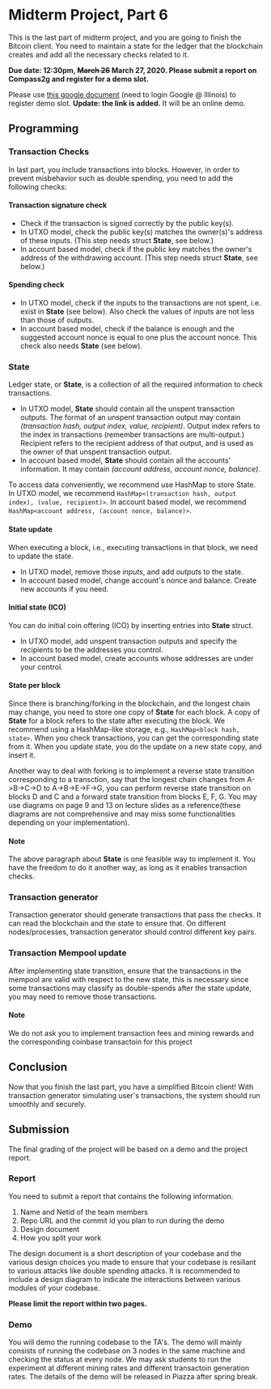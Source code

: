 # Midterm Project, Part 6

This is the last part of midterm project, and you are going to finish the Bitcoin client. You need to maintain a state for the ledger that the blockchain creates and add all the necessary checks related to it. 

**Due date: 12:30pm, ~~March 26~~ March 27, 2020. Please submit a report on Compass2g and register for a demo slot.**

Please use [this google document](https://docs.google.com/spreadsheets/d/18ivtB2Q5BAGtLBRYbJ640t23Vjh5gZVOKWVn83fQuxE/edit?usp=sharing) (need to login Google @ Illinois) to register demo slot. **Update: the link is added.** It will be an online demo.

## Programming

### Transaction Checks
In last part, you include transactions into blocks. However, in order to prevent misbehavior such as double spending, you need to add the following checks:

#### Transaction signature check
- Check if the transaction is signed correctly by the public key(s).
- In UTXO model, check the public key(s) matches the owner(s)'s address of these inputs. (This step needs struct **State**, see below.)
- In account based model, check if the public key matches the owner's address of the withdrawing account. (This step needs struct **State**, see below.)

#### Spending check
- In UTXO model, check if the inputs to the transactions are not spent, i.e. exist in **State** (see below). Also check the values of inputs are not less than those of outputs.
- In account based model, check if the balance is enough and the suggested account nonce is equal to one plus the account nonce. This check also needs **State** (see below).

### State

Ledger state, or **State**, is a collection of all the required information to check transactions.  

- In UTXO model, **State** should contain all the unspent transaction outputs. The format of an unspent transaction output may contain *(transaction hash, output index, value, recipient)*. Output index refers to the index in transactions (remember transactions are multi-output.) Recipient refers to the recipient address of that output, and is used as the owner of that unspent transaction output.
- In account based model, **State** should contain all the accounts' information. It may contain *(account address, account nonce, balance)*.

To access data conveniently, we recommend use HashMap to store State. In UTXO model, we recommend `HashMap<(transaction hash, output index), (value, recipient)>`. In account based model, we recommend `HashMap<account address, (account nonce, balance)>`.

#### State update
When executing a block, i.e., executing transactions in that block, we need to update the state.
- In UTXO model, remove those *inputs*, and add *outputs* to the state.
- In account based model, change account's nonce and balance. Create new accounts if you need.

#### Initial state (ICO)
You can do initial coin offering (ICO) by inserting entries into **State** struct.
- In UTXO model, add unspent transaction outputs and specify the recipients to be the addresses you control.
- In account based model, create accounts whose addresses are under your control.

#### State per block
Since there is branching/forking in the blockchain, and the longest chain may change, you need to store one copy of **State** for each block. A copy of **State** for a block refers to the state after executing the block. We recommend using a HashMap-like storage, e.g., `HashMap<block hash, state>`. When you check transactions, you can get the corresponding state from it. When you update state, you do the update on a new state copy, and insert it.

Another way to deal with forking is to implement a reverse state transition corresponding to a transction, say that the longest chain changes from A->B->C->D to A->B->E->F->G, you can perform reverse state transition on blocks D and C and a forward state transition from blocks E, F, G. You may use diagrams on page 9 and 13 on lecture slides as a reference(these diagrams are not comprehensive and may miss some functionalities depending on your implementation).

#### Note

The above paragraph about **State** is one feasible way to implement it. You have the freedom to do it another way, as long as it enables transaction checks.

### Transaction generator
Transaction generator should generate transactions that pass the checks. It can read the blockchain and the state to ensure that. On different nodes/processes, transaction generator should control different key pairs.

### Transaction Mempool update
After implementing state transition, ensure that the transactions in the mempool are valid with respect to the new state, this is necessary since some transactions may classify as double-spends after the state update, you may need to remove those transactions.

#### Note
We do not ask you to implement transaction fees and mining rewards and the corresponding coinbase transactoin for this project

## Conclusion

Now that you finish the last part, you have a simplified Bitcoin client! With transaction generator simulating user's transactions, the system should run smoothly and securely.

## Submission
The final grading of the project will be based on a demo and the project report.

### Report
You need to submit a report that contains the following information.
1. Name and Netid of the team members
2. Repo URL and the commit id you plan to run during the demo
3. Design document
4. How you split your work

The design document is a short description of your codebase and the various design choices you made to ensure that your codebase is resiliant to various attacks like double spending attacks. It is recommended to include a design diagram to indicate the interactions between various modules of your codebase.

**Please limit the report within two pages.**

### Demo

You will demo the running codebase to the TA's. The demo will mainly consists of running the codebase on 3 nodes in the same machine and checking the status at every node. We may ask students to run the experiment at different mining rates and different transactoin generation rates. The details of the demo will be released in Piazza after spring break.

